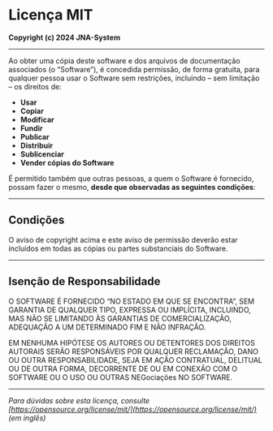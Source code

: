 # Licença MIT

**Copyright (c) 2024 JNA-System**

---

Ao obter uma cópia deste software e dos arquivos de documentação associados (o “Software”), é concedida permissão, de forma gratuita, para qualquer pessoa usar o Software sem restrições, incluindo – sem limitação – os direitos de:

- **Usar**
- **Copiar**
- **Modificar**
- **Fundir**
- **Publicar**
- **Distribuir**
- **Sublicenciar**
- **Vender cópias do Software**

É permitido também que outras pessoas, a quem o Software é fornecido, possam fazer o mesmo, **desde que observadas as seguintes condições**:

---

## Condições

O aviso de copyright acima e este aviso de permissão deverão estar incluídos em todas as cópias ou partes substanciais do Software.

---

## Isenção de Responsabilidade

O SOFTWARE É FORNECIDO “NO ESTADO EM QUE SE ENCONTRA”, SEM GARANTIA DE QUALQUER TIPO, EXPRESSA OU IMPLÍCITA, INCLUINDO, MAS NÃO SE LIMITANDO ÀS GARANTIAS DE COMERCIALIZAÇÃO, ADEQUAÇÃO A UM DETERMINADO FIM E NÃO INFRAÇÃO.

EM NENHUMA HIPÓTESE OS AUTORES OU DETENTORES DOS DIREITOS AUTORAIS SERÃO RESPONSÁVEIS POR QUALQUER RECLAMAÇÃO, DANO OU OUTRA RESPONSABILIDADE, SEJA EM AÇÃO CONTRATUAL, DELITUAL OU DE OUTRA FORMA, DECORRENTE DE OU EM CONEXÃO COM O SOFTWARE OU O USO OU OUTRAS NEGociações NO SOFTWARE.

---

_Para dúvidas sobre esta licença, consulte [https://opensource.org/license/mit/](https://opensource.org/license/mit/) (em inglês)_
